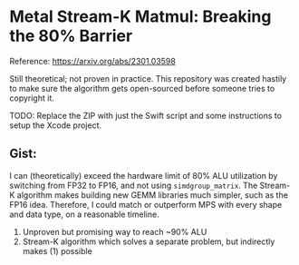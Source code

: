 # Metal Stream-K Matmul: Breaking the 80% Barrier

Reference: https://arxiv.org/abs/2301.03598

Still theoretical; not proven in practice. This repository was created hastily to make sure the algorithm gets open-sourced before someone tries to copyright it.

TODO: Replace the ZIP with just the Swift script and some instructions to setup the Xcode project.

## Gist:

I can (theoretically) exceed the hardware limit of 80% ALU utilization by switching from FP32 to FP16, and not using `simdgroup_matrix`. The Stream-K algorithm makes building new GEMM libraries much simpler, such as the FP16 idea. Therefore, I could match or outperform MPS with every shape and data type, on a reasonable timeline.

1) Unproven but promising way to reach ~90% ALU
2) Stream-K algorithm which solves a separate problem, but indirectly makes (1) possible
